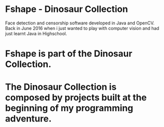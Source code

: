 # Fshape - Dinosaur Collection
Face detection and censorship software developed in Java and OpenCV.
Back in June 2016 when i just wanted to play with computer vision and had just learnt Java in Highschool.


# Fshape is part of the Dinosaur Collection. 
# The Dinosaur Collection is composed by projects built at the beginning of my programming adventure.


